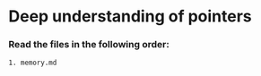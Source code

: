 # Deep understanding of pointers

### **Read the files in the following order:**

    1. memory.md

